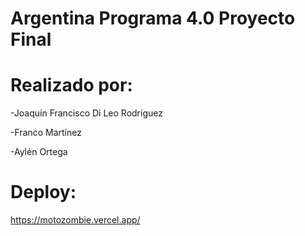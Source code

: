 # Argentina Programa 4.0 Proyecto Final 

# Realizado por:

-Joaquín Francisco Di Leo Rodriguez

-Franco Martínez

-Aylén Ortega


# Deploy:
https://motozombie.vercel.app/
